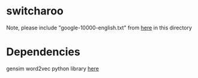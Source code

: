 # switcharoo

Note, please include "google-10000-english.txt" from [here](https://github.com/first20hours/google-10000-english) in this directory

# Dependencies
gensim word2vec python library [here](https://radimrehurek.com/gensim)

